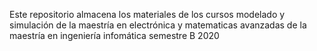 Este repositorio almacena los materiales de los cursos modelado y simulación de la maestría en electrónica y matematicas avanzadas de la 
maestría en ingeniería infomática semestre B 2020
